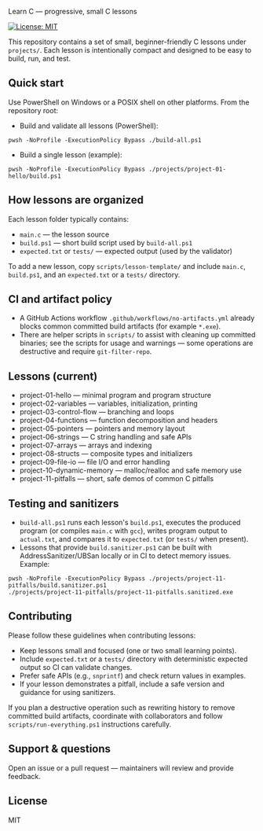 Learn C — progressive, small C lessons

[![License: MIT](https://img.shields.io/badge/License-MIT-yellow.svg)](LICENSE)

This repository contains a set of small, beginner-friendly C lessons under `projects/`. Each lesson is intentionally compact and designed to be easy to build, run, and test.

Quick start
-----------

Use PowerShell on Windows or a POSIX shell on other platforms. From the repository root:

- Build and validate all lessons (PowerShell):

```pwsh
pwsh -NoProfile -ExecutionPolicy Bypass ./build-all.ps1
```

- Build a single lesson (example):

```pwsh
pwsh -NoProfile -ExecutionPolicy Bypass ./projects/project-01-hello/build.ps1
```

How lessons are organized
-------------------------

Each lesson folder typically contains:
- `main.c` — the lesson source
- `build.ps1` — short build script used by `build-all.ps1`
- `expected.txt` or `tests/` — expected output (used by the validator)

To add a new lesson, copy `scripts/lesson-template/` and include `main.c`, `build.ps1`, and an `expected.txt` or a `tests/` directory.

CI and artifact policy
-----------------------

- A GitHub Actions workflow `.github/workflows/no-artifacts.yml` already blocks common committed build artifacts (for example `*.exe`).
- There are helper scripts in `scripts/` to assist with cleaning up committed binaries; see the scripts for usage and warnings — some operations are destructive and require `git-filter-repo`.

Lessons (current)
-----------------
- project-01-hello — minimal program and program structure
- project-02-variables — variables, initialization, printing
- project-03-control-flow — branching and loops
- project-04-functions — function decomposition and headers
- project-05-pointers — pointers and memory layout
- project-06-strings — C string handling and safe APIs
- project-07-arrays — arrays and indexing
- project-08-structs — composite types and initializers
- project-09-file-io — file I/O and error handling
- project-10-dynamic-memory — malloc/realloc and safe memory use
- project-11-pitfalls — short, safe demos of common C pitfalls

Testing and sanitizers
----------------------

- `build-all.ps1` runs each lesson's `build.ps1`, executes the produced program (or compiles `main.c` with `gcc`), writes program output to `actual.txt`, and compares it to `expected.txt` (or `tests/` when present).
- Lessons that provide `build.sanitizer.ps1` can be built with AddressSanitizer/UBSan locally or in CI to detect memory issues. Example:

```pwsh
pwsh -NoProfile -ExecutionPolicy Bypass ./projects/project-11-pitfalls/build.sanitizer.ps1
./projects/project-11-pitfalls/project-11-pitfalls.sanitized.exe
```

Contributing
------------

Please follow these guidelines when contributing lessons:

- Keep lessons small and focused (one or two small learning points).
- Include `expected.txt` or a `tests/` directory with deterministic expected output so CI can validate changes.
- Prefer safe APIs (e.g., `snprintf`) and check return values in examples.
- If your lesson demonstrates a pitfall, include a safe version and guidance for using sanitizers.

If you plan a destructive operation such as rewriting history to remove committed build artifacts, coordinate with collaborators and follow `scripts/run-everything.ps1` instructions carefully.

Support & questions
-------------------

Open an issue or a pull request — maintainers will review and provide feedback.

License
-------

MIT
